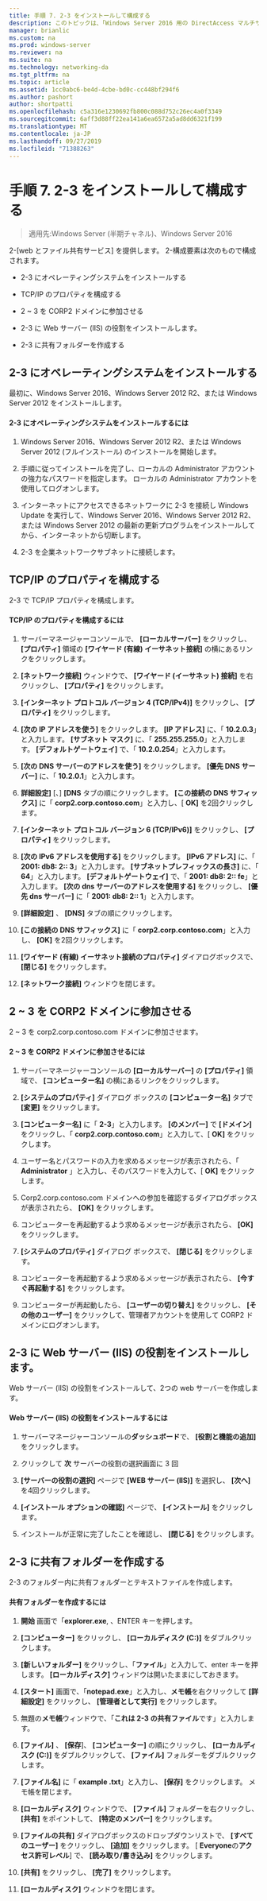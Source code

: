 ```yaml
---
title: 手順 7. 2-3 をインストールして構成する
description: このトピックは、「Windows Server 2016 用の DirectAccess マルチサイト展開のテストラボガイド」の一部です。
manager: brianlic
ms.custom: na
ms.prod: windows-server
ms.reviewer: na
ms.suite: na
ms.technology: networking-da
ms.tgt_pltfrm: na
ms.topic: article
ms.assetid: 1cc0abc6-be4d-4cbe-bd0c-cc448bf294f6
ms.author: pashort
author: shortpatti
ms.openlocfilehash: c5a316e1230692fb800c088d752c26ec4a0f3349
ms.sourcegitcommit: 6aff3d88ff22ea141a6ea6572a5ad8dd6321f199
ms.translationtype: MT
ms.contentlocale: ja-JP
ms.lasthandoff: 09/27/2019
ms.locfileid: "71388263"
---
```

# <a name="step-7-install-and-configure-2-app1"></a>手順 7. 2-3 をインストールして構成する

>適用先:Windows Server (半期チャネル)、Windows Server 2016

2-[web とファイル共有サービス] を提供します。 2-構成要素は次のもので構成されます。  
  
- 2-3 にオペレーティングシステムをインストールする  
  
- TCP/IP のプロパティを構成する  
  
- 2 ~ 3 を CORP2 ドメインに参加させる  
  
- 2-3 に Web サーバー (IIS) の役割をインストールします。  
  
- 2-3 に共有フォルダーを作成する 
  
## <a name="bkmk_InstallOS"></a>2-3 にオペレーティングシステムをインストールする  
最初に、Windows Server 2016、Windows Server 2012 R2、または Windows Server 2012 をインストールします。  
  
#### <a name="to-install-the-operating-system-on-2-app1"></a>2-3 にオペレーティングシステムをインストールするには  
  
1.  Windows Server 2016、Windows Server 2012 R2、または Windows Server 2012 (フルインストール) のインストールを開始します。  
  
2.  手順に従ってインストールを完了し、ローカルの Administrator アカウントの強力なパスワードを指定します。 ローカルの Administrator アカウントを使用してログオンします。  
  
3.  インターネットにアクセスできるネットワークに 2-3 を接続し Windows Update を実行して、Windows Server 2016、Windows Server 2012 R2、または Windows Server 2012 の最新の更新プログラムをインストールしてから、インターネットから切断します。  
  
4.  2-3 を企業ネットワークサブネットに接続します。  
  
## <a name="bkmk_TCP"></a>TCP/IP のプロパティを構成する  
2-3 で TCP/IP プロパティを構成します。  
  
#### <a name="to-configure-tcpip-properties"></a>TCP/IP のプロパティを構成するには  
  
1.  サーバーマネージャーコンソールで、 **[ローカルサーバー]** をクリックし、 **[プロパティ]** 領域の **[ワイヤード (有線) イーサネット接続]** の横にあるリンクをクリックします。  
  
2.  **[ネットワーク接続]** ウィンドウで、 **[ワイヤード (イーサネット) 接続]** を右クリックし、 **[プロパティ]** をクリックします。  
  
3.  **[インターネット プロトコル バージョン 4 (TCP/IPv4)]** をクリックし、 **[プロパティ]** をクリックします。  
  
4.  **[次の IP アドレスを使う]** をクリックします。 **[IP アドレス]** に、「 **10.2.0.3**」と入力します。 **[サブネット マスク]** に、「 **255.255.255.0**」と入力します。 **[デフォルトゲートウェイ]** で、「 **10.2.0.254**」と入力します。  
  
5.  **[次の DNS サーバーのアドレスを使う]** をクリックします。 **[優先 DNS サーバー]** に、「 **10.2.0.1**」と入力します。  
  
6.  **詳細設定]** [、] **[DNS** タブの順にクリックします。 **[この接続の DNS サフィックス]** に「 **corp2.corp.contoso.com**」と入力し、[ **OK]** を2回クリックします。  
  
7.  **[インターネット プロトコル バージョン 6 (TCP/IPv6)]** をクリックし、 **[プロパティ]** をクリックします。  
  
8.  **[次の IPv6 アドレスを使用する]** をクリックします。 **[IPv6 アドレス]** に、「 **2001: db8: 2:: 3**」と入力します。 **[サブネットプレフィックスの長さ]** に、「 **64**」と入力します。 **[デフォルトゲートウェイ]** で、「 **2001: db8: 2:: fe**」と入力します。 **[次の dns サーバーのアドレスを使用する]** をクリックし、 **[優先 dns サーバー]** に「 **2001: db8: 2:: 1**」と入力します。  
  
9. **[詳細設定]** 、 **[DNS]** タブの順にクリックします。  
  
10. **[この接続の DNS サフィックス]** に「 **corp2.corp.contoso.com**」と入力し、 **[OK]** を2回クリックします。  
  
11. **[ワイヤード (有線) イーサネット接続のプロパティ]** ダイアログボックスで、 **[閉じる]** をクリックします。  
  
12. **[ネットワーク接続]** ウィンドウを閉じます。  
  
## <a name="bkmk_JoinDomain"></a>2 ~ 3 を CORP2 ドメインに参加させる  
2 ~ 3 を corp2.corp.contoso.com ドメインに参加させます。  
  
#### <a name="to-join-2-app1-to-the-corp2-domain"></a>2 ~ 3 を CORP2 ドメインに参加させるには  
  
1.  サーバーマネージャーコンソールの **[ローカルサーバー]** の **[プロパティ]** 領域で、 **[コンピューター名]** の横にあるリンクをクリックします。  
  
2.  **[システムのプロパティ]** ダイアログ ボックスの **[コンピューター名]** タブで **[変更]** をクリックします。  
  
3.  **[コンピューター名]** に「 **2-3**」と入力します。 **[のメンバー]** で **[ドメイン]** をクリックし、「 **corp2.corp.contoso.com**」と入力して、[ **OK]** をクリックします。  
  
4.  ユーザー名とパスワードの入力を求めるメッセージが表示されたら、「 **Administrator** 」と入力し、そのパスワードを入力して、[ **OK]** をクリックします。  
  
5.  Corp2.corp.contoso.com ドメインへの参加を確認するダイアログボックスが表示されたら、 **[OK]** をクリックします。  
  
6.  コンピューターを再起動するよう求めるメッセージが表示されたら、 **[OK]** をクリックします。  
  
7.  **[システムのプロパティ]** ダイアログ ボックスで、 **[閉じる]** をクリックします。  
  
8.  コンピューターを再起動するよう求めるメッセージが表示されたら、 **[今すぐ再起動する]** をクリックします。  
  
9. コンピューターが再起動したら、 **[ユーザーの切り替え]** をクリックし、 **[その他のユーザー]** をクリックして、管理者アカウントを使用して CORP2 ドメインにログオンします。  
  
## <a name="bkmk_IIS"></a>2-3 に Web サーバー (IIS) の役割をインストールします。  
Web サーバー (IIS) の役割をインストールして、2つの web サーバーを作成します。  
  
#### <a name="to-install-the-web-server-iis-role"></a>Web サーバー (IIS) の役割をインストールするには  
  
1.  サーバーマネージャーコンソールの**ダッシュボード**で、 **[役割と機能の追加]** をクリックします。  
  
2.  クリックして **次** サーバーの役割の選択画面に 3 回  
  
3.  **[サーバーの役割の選択]** ページで **[WEB サーバー (IIS)]** を選択し、 **[次へ]** を4回クリックします。  
  
4.  **[インストール オプションの確認]** ページで、 **[インストール]** をクリックします。  
  
5.  インストールが正常に完了したことを確認し、 **[閉じる]** をクリックします。  
  
## <a name="bkmk_Share"></a>2-3 に共有フォルダーを作成する  
2-3 のフォルダー内に共有フォルダーとテキストファイルを作成します。  
  
#### <a name="to-create-a-shared-folder"></a>共有フォルダーを作成するには  
  
1.  **開始** 画面で「**explorer.exe**, 、ENTER キーを押します。  
  
2.  **[コンピューター]** をクリックし、 **[ローカルディスク (C:)]** をダブルクリックします。  
  
3.  **[新しいフォルダー]** をクリックし、「**ファイル**」と入力して、enter キーを押します。 **[ローカルディスク]** ウィンドウは開いたままにしておきます。  
  
4.  **[スタート]** 画面で、「**notepad.exe**」と入力し、**メモ帳**を右クリックして **[詳細設定]** をクリックし、 **[管理者として実行]** をクリックします。  
  
5.  無題の**メモ帳**ウィンドウで、「**これは 2-3 の共有ファイル**です」と入力します。  
  
6.  **[ファイル]** 、 **[保存**]、 **[コンピューター]** の順にクリックし、 **[ローカルディスク (C:)]** をダブルクリックして、 **[ファイル]** フォルダーをダブルクリックします。  
  
7.  **[ファイル名]** に「 **example .txt**」と入力し、 **[保存]** をクリックします。 メモ帳を閉じます。  
  
8.  **[ローカルディスク]** ウィンドウで、 **[ファイル]** フォルダーを右クリックし、 **[共有]** をポイントして、 **[特定のメンバー]** をクリックします。  
  
9. **[ファイルの共有]** ダイアログボックスのドロップダウンリストで、 **[すべてのユーザー]** をクリックし、 **[追加]** をクリックします。 [ **Everyone**の**アクセス許可レベル**] で、 **[読み取り/書き込み]** をクリックします。  
  
10. **[共有]** をクリックし、 **[完了]** をクリックします。  
  
11. **[ローカルディスク]** ウィンドウを閉じます。  
  


